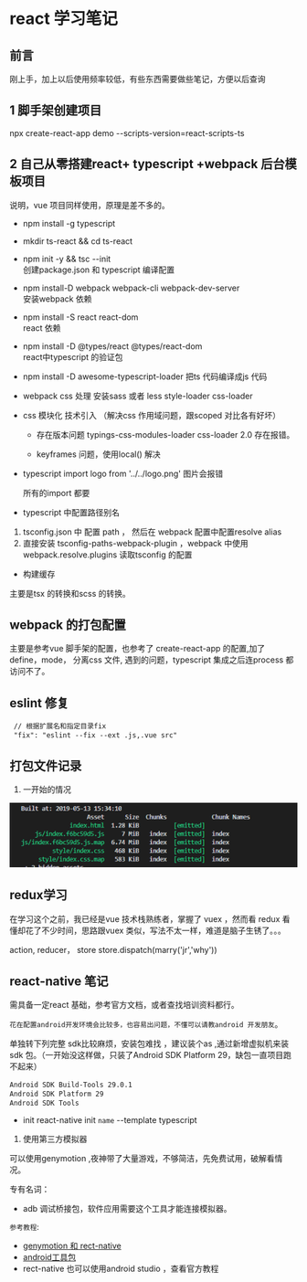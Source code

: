 # react 学习笔记

## 前言
刚上手，加上以后使用频率较低，有些东西需要做些笔记，方便以后查询

## 1 脚手架创建项目
npx create-react-app demo --scripts-version=react-scripts-ts

## 2 自己从零搭建react+ typescript +webpack 后台模板项目

说明，vue 项目同样使用，原理是差不多的。

* npm install -g typescript

* mkdir ts-react && cd ts-react

* npm init -y && tsc --init   
    创建package.json 和 typescript 编译配置

* npm install-D webpack webpack-cli webpack-dev-server  
    安装webpack 依赖

* npm install -S react react-dom   
    react 依赖
 
* npm install -D @types/react @types/react-dom  
    react中typescript 的验证包

* npm install -D awesome-typescript-loader 
    把ts 代码编译成js 代码

* webpack css 处理 
    安装sass 或者 less  style-loader css-loader


* css 模块化 技术引入 （解决css 作用域问题，跟scoped 对比各有好坏）

    - 存在版本问题 
        typings-css-modules-loader  css-loader 2.0 存在报错。

    - keyframes 问题，使用local() 解决

*  typescript import logo from '../../logo.png'  图片会报错

   所有的import 都要 

* typescript 中配置路径别名

1. tsconfig.json 中 配置 path ， 然后在 webpack 配置中配置resolve alias 
2. 直接安装 tsconfig-paths-webpack-plugin ，webpack 中使用 webpack.resolve.plugins 读取tsconfig 的配置

* 构建缓存

主要是tsx 的转换和scss 的转换。


## webpack 的打包配置

主要是参考vue 脚手架的配置，也参考了 create-react-app 的配置,加了 define，mode， 分离css 文件, 遇到的问题，typescript 集成之后连process 都访问不了。


## eslint 修复

```
 // 根据扩展名和指定目录fix
 "fix": "eslint --fix --ext .js,.vue src"

```
## 打包文件记录

1. 一开始的情况

![Image text](https://github.com/5201314999/jrNoteWebsite/blob/master/docs/react_1.png)


## redux学习

在学习这个之前，我已经是vue 技术栈熟练者，掌握了 vuex ，然而看 redux 看懂却花了不少时间，思路跟vuex 类似，写法不太一样，难道是脑子生锈了。。。 

action, reducer， store  store.dispatch(marry('jr','why'))

## react-native 笔记

需具备一定react 基础，参考官方文档，或者查找培训资料都行。

`花在配置android开发环境会比较多，也容易出问题，不懂可以请教android 开发朋友`。

单独转下列完整 sdk比较麻烦，安装包难找 ，建议装个as ,通过新增虚拟机来装sdk 包。（一开始没这样做，只装了Android SDK Platform 29，缺包一直项目跑不起来）
```
Android SDK Build-Tools 29.0.1
Android SDK Platform 29
Android SDK Tools
```

- init
react-native init `name` --template typescript

1. 使用第三方模拟器

可以使用genymotion ,夜神带了大量游戏，不够简洁，先免费试用，破解看情况。

专有名词：

* adb 调试桥接包，软件应用需要这个工具才能连接模拟器。

`参考教程`:
* [genymotion 和 rect-native](https://blog.csdn.net/u012369271/article/details/74002466)
* [android工具包](https://developer.android.google.cn/studio/releases/sdk-tools?hl=en)
* rect-native 也可以使用android studio ，查看官方教程
 









